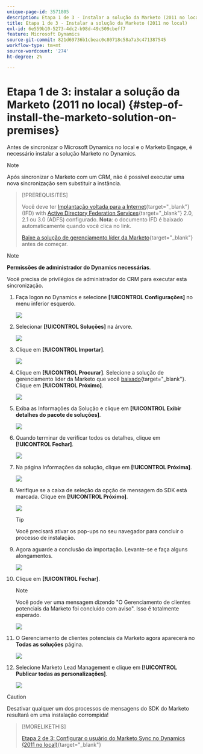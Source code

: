 ```yaml
---
unique-page-id: 3571805
description: Etapa 1 de 3 - Instalar a solução da Marketo (2011 no local) - Documentação da Marketo - Documentação do produto
title: Etapa 1 de 3 - Instalar a solução da Marketo (2011 no local)
exl-id: 6e559b10-5273-4dc2-b98d-49c509cbeff7
feature: Microsoft Dynamics
source-git-commit: 821d69736b1cbeac0c80718c58a7a3c471387545
workflow-type: tm+mt
source-wordcount: '274'
ht-degree: 2%

---
```


# Etapa 1 de 3: instalar a solução da Marketo (2011 no local) {#step-of-install-the-marketo-solution-on-premises}

Antes de sincronizar o Microsoft Dynamics no local e o Marketo Engage, é necessário instalar a solução Marketo no Dynamics.

>[!NOTE]
>
>Após sincronizar o Marketo com um CRM, não é possível executar uma nova sincronização sem substituir a instância.

>[!PREREQUISITES]
>
>Você deve ter [Implantação voltada para a Internet](https://www.microsoft.com/en-us/download/confirmation.aspx?id=41701){target="_blank"} (IFD) with [Active Directory Federation Services](https://msdn.microsoft.com/en-us/library/bb897402.aspx){target="_blank"} 2.0, 2.1 ou 3.0 (ADFS) configurado. **Nota**: o documento IFD é baixado automaticamente quando você clica no link.
>
>[Baixe a solução de gerenciamento líder da Marketo](/help/marketo/product-docs/crm-sync/microsoft-dynamics-sync/sync-setup/download-the-marketo-lead-management-solution.md){target="_blank"} antes de começar.

>[!NOTE]
>
>**Permissões de administrador do Dynamics necessárias**.
>
>Você precisa de privilégios de administrador do CRM para executar esta sincronização.

1. Faça logon no Dynamics e selecione **[!UICONTROL Configurações]** no menu inferior esquerdo.

   ![](assets/image2015-4-2-11-3a32-3a53.png)

1. Selecionar **[!UICONTROL Soluções]** na árvore.

   ![](assets/image2015-4-2-11-3a35-3a28.png)

1. Clique em **[!UICONTROL Importar]**.

   ![](assets/image2015-4-2-11-3a37-3a33.png)

1. Clique em **[!UICONTROL Procurar]**. Selecione a solução de gerenciamento líder da Marketo que você [baixado](/help/marketo/product-docs/crm-sync/microsoft-dynamics-sync/sync-setup/download-the-marketo-lead-management-solution.md){target="_blank"}. Clique em **[!UICONTROL Próximo]**.

   ![](assets/image2015-4-2-11-3a40-3a33.png)

1. Exiba as Informações da Solução e clique em **[!UICONTROL Exibir detalhes do pacote de soluções]**.

   ![](assets/image2015-11-18-11-3a12-3a8.png)

1. Quando terminar de verificar todos os detalhes, clique em **[!UICONTROL Fechar]**.

   ![](assets/image2015-10-9-14-3a57-3a3.png)

1. Na página Informações da solução, clique em **[!UICONTROL Próxima]**.

   ![](assets/image2015-4-2-11-3a41-3a48.png)

1. Verifique se a caixa de seleção da opção de mensagem do SDK está marcada. Clique em **[!UICONTROL Próximo]**.

   ![](assets/image2015-4-2-11-3a42-3a37.png)

   >[!TIP]
   >
   >Você precisará ativar os pop-ups no seu navegador para concluir o processo de instalação.

1. Agora aguarde a conclusão da importação. Levante-se e faça alguns alongamentos.

   ![](assets/image2015-4-2-11-3a43-3a51.png)

1. Clique em **[!UICONTROL Fechar]**.

   >[!NOTE]
   >
   >Você pode ver uma mensagem dizendo &quot;O Gerenciamento de clientes potenciais da Marketo foi concluído com aviso&quot;. Isso é totalmente esperado.

   ![](assets/image2015-4-2-11-3a44-3a44.png)

1. O Gerenciamento de clientes potenciais da Marketo agora aparecerá no **Todas as soluções** página.

   ![](assets/image2015-4-2-11-3a46-3a55.png)

1. Selecione Marketo Lead Management e clique em **[!UICONTROL Publicar todas as personalizações]**.

   ![](assets/image2015-4-2-11-3a48-3a21.png)

>[!CAUTION]
>
>Desativar qualquer um dos processos de mensagens do SDK do Marketo resultará em uma instalação corrompida!

>[!MORELIKETHIS]
>
>[Etapa 2 de 3: Configurar o usuário do Marketo Sync no Dynamics (2011 no local)](/help/marketo/product-docs/crm-sync/microsoft-dynamics-sync/sync-setup/connecting-to-legacy-versions/step-2-of-3-set-up-2011.md){target="_blank"}
